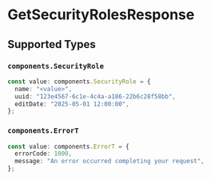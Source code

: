 # GetSecurityRolesResponse


## Supported Types

### `components.SecurityRole`

```typescript
const value: components.SecurityRole = {
  name: "<value>",
  uuid: "123e4567-6c1e-4c4a-a186-22b6c28f58bb",
  editDate: "2025-05-01 12:00:00",
};
```

### `components.ErrorT`

```typescript
const value: components.ErrorT = {
  errorCode: 1000,
  message: "An error occurred completing your request",
};
```

